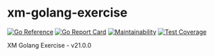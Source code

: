 # xm-golang-exercise

[![Go Reference](https://pkg.go.dev/badge/github.com/brokeyourbike/xm-golang-exercise.svg)](https://pkg.go.dev/github.com/brokeyourbike/xm-golang-exercise)
[![Go Report Card](https://goreportcard.com/badge/github.com/brokeyourbike/xm-golang-exercise)](https://goreportcard.com/report/github.com/brokeyourbike/xm-golang-exercise)
[![Maintainability](https://api.codeclimate.com/v1/badges/314c92377d5671930b71/maintainability)](https://codeclimate.com/github/brokeyourbike/xm-golang-exercise/maintainability)
[![Test Coverage](https://api.codeclimate.com/v1/badges/314c92377d5671930b71/test_coverage)](https://codeclimate.com/github/brokeyourbike/xm-golang-exercise/test_coverage)

XM Golang Exercise - v21.0.0
